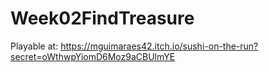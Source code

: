 # Week02FindTreasure

Playable at: https://mguimaraes42.itch.io/sushi-on-the-run?secret=oWthwpYiomD6Moz9aCBUlmYE
